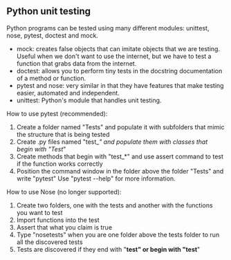 ## Python unit testing

Python programs can be tested using many different modules: unittest, nose, pytest, doctest and mock.
 - mock: creates false objects that can imitate objects that we are testing. Useful when we don't want to
use the internet, but we have to test a function that grabs data from the internet.
- doctest: allows you to perform tiny tests in the docstring documentation of a method or function.
- pytest and nose: very similar in that they have features that make testing easier, automated and independent.
- unittest: Python's module that handles unit testing.

How to use pytest (recommended):
1) Create a folder named "Tests" and populate it with subfolders that mimic the structure that is being tested
2) Create .py files named "test_*" and populate them with classes that begin with "Test*"
3) Create methods that begin with "test_*" and use assert command to test if the function works correctly
4) Position the command window in the folder above the folder "Tests" and write "pytest"
Use "pytest --help" for more information.

How to use Nose (no longer supported):
1) Create two folders, one with the tests and another with the functions you want to test
2) Import functions into the test
3) Assert that what you claim is true
4) Type "nosetests" when you are one folder above the tests folder to run all the discovered tests
5) Tests are discovered if they end with "__test" or begin with "test__"